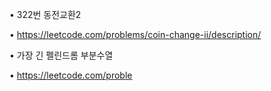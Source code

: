 
• 322번 동전교환2

• https://leetcode.com/problems/coin-change-ii/description/

• 가장 긴 펠린드롬 부분수열

• https://leetcode.com/proble
